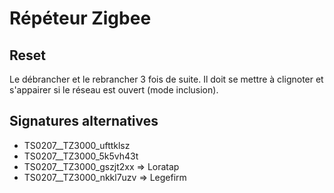 # Répéteur Zigbee

## Reset

Le débrancher et le rebrancher 3 fois de suite.
Il doit se mettre à clignoter et s'appairer si le réseau est ouvert (mode inclusion).

## Signatures alternatives

- TS0207__TZ3000_ufttklsz
- TS0207__TZ3000_5k5vh43t
- TS0207__TZ3000_gszjt2xx => Loratap
- TS0207__TZ3000_nkkl7uzv => Legefirm

